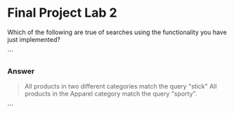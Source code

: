 # Final Project Lab 2

Which of the following are true of searches using the functionality you have just implemented?

´´´
### Answer

> All products in two different categories match the query "stick"
> All products in the Apparel category match the query "sporty".

´´´

